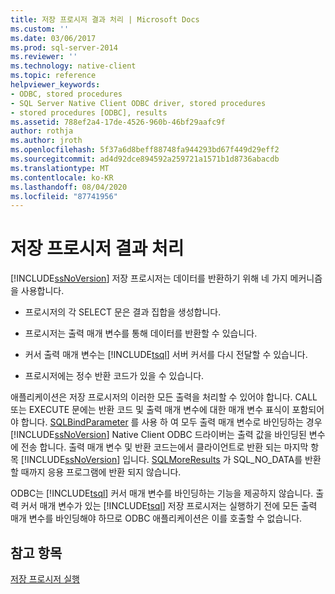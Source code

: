 ```yaml
---
title: 저장 프로시저 결과 처리 | Microsoft Docs
ms.custom: ''
ms.date: 03/06/2017
ms.prod: sql-server-2014
ms.reviewer: ''
ms.technology: native-client
ms.topic: reference
helpviewer_keywords:
- ODBC, stored procedures
- SQL Server Native Client ODBC driver, stored procedures
- stored procedures [ODBC], results
ms.assetid: 788ef2a4-17de-4526-960b-46bf29aafc9f
author: rothja
ms.author: jroth
ms.openlocfilehash: 5f37a6d8beff88748fa944293bd67f449d29eff2
ms.sourcegitcommit: ad4d92dce894592a259721a1571b1d8736abacdb
ms.translationtype: MT
ms.contentlocale: ko-KR
ms.lasthandoff: 08/04/2020
ms.locfileid: "87741956"
---
```

# <a name="processing-stored-procedure-results"></a>저장 프로시저 결과 처리
  [!INCLUDE[ssNoVersion](../../includes/ssnoversion-md.md)] 저장 프로시저는 데이터를 반환하기 위해 네 가지 메커니즘을 사용합니다.  
  
-   프로시저의 각 SELECT 문은 결과 집합을 생성합니다.  
  
-   프로시저는 출력 매개 변수를 통해 데이터를 반환할 수 있습니다.  
  
-   커서 출력 매개 변수는 [!INCLUDE[tsql](../../includes/tsql-md.md)] 서버 커서를 다시 전달할 수 있습니다.  
  
-   프로시저에는 정수 반환 코드가 있을 수 있습니다.  
  
 애플리케이션은 저장 프로시저의 이러한 모든 출력을 처리할 수 있어야 합니다. CALL 또는 EXECUTE 문에는 반환 코드 및 출력 매개 변수에 대한 매개 변수 표식이 포함되어야 합니다. [SQLBindParameter](../native-client-odbc-api/sqlbindparameter.md) 를 사용 하 여 모두 출력 매개 변수로 바인딩하는 경우 [!INCLUDE[ssNoVersion](../../includes/ssnoversion-md.md)] Native Client ODBC 드라이버는 출력 값을 바인딩된 변수에 전송 합니다. 출력 매개 변수 및 반환 코드는에서 클라이언트로 반환 되는 마지막 항목 [!INCLUDE[ssNoVersion](../../includes/ssnoversion-md.md)] 입니다. [SQLMoreResults](../native-client-odbc-api/sqlmoreresults.md) 가 SQL_NO_DATA를 반환할 때까지 응용 프로그램에 반환 되지 않습니다.  
  
 ODBC는 [!INCLUDE[tsql](../../includes/tsql-md.md)] 커서 매개 변수를 바인딩하는 기능을 제공하지 않습니다. 출력 커서 매개 변수가 있는 [!INCLUDE[tsql](../../includes/tsql-md.md)] 저장 프로시저는 실행하기 전에 모든 출력 매개 변수를 바인딩해야 하므로 ODBC 애플리케이션은 이를 호출할 수 없습니다.  
  
## <a name="see-also"></a>참고 항목  
 [저장 프로시저 실행](running-stored-procedures.md)  
  
  
